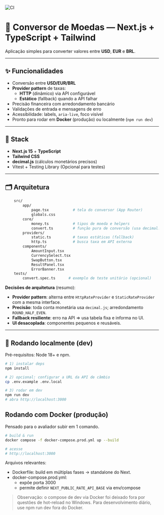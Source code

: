 ![CI](https://github.com/carlosvale03/currency-converter/actions/workflows/ci.yml/badge.svg)

# 💱 Conversor de Moedas — Next.js + TypeScript + Tailwind

Aplicação simples para converter valores entre **USD**, **EUR** e **BRL**.

---

## ✨ Funcionalidades

- Conversão entre **USD/EUR/BRL**
- **Provider pattern** de taxas:
  - **HTTP** (dinâmico) via API configurável
  - **Estático** (fallback) quando a API falhar
- Precisão financeira com arredondamento bancário
- Validações de entrada e mensagens de erro
- Acessibilidade: labels, `aria-live`, foco visível
- Pronto para rodar em **Docker** (produção) ou localmente (`npm run dev`)

---

## 🧱 Stack

- **Next.js 15** + **TypeScript**
- **Tailwind CSS**
- **decimal.js** (cálculos monetários precisos)
- Vitest + Testing Library (Opcional para testes)

---

## 🗂️ Arquitetura
```bash
    src/
        app/
            page.tsx           # tela do conversor (App Router)
            globals.css
        core/
            money.ts           # tipos de moeda e helpers
            convert.ts         # função pura de conversão (usa decimal.js)
        providers/
            static.ts          # taxas estáticas (fallback)
            http.ts            # busca taxa em API externa
        components/
            AmountInput.tsx
            CurrencySelect.tsx
            SwapButton.tsx
            ResultPanel.tsx
            ErrorBanner.tsx
    tests/
        convert.spec.ts      # exemplo de teste unitário (opcional)
```



**Decisões de arquitetura** (resumo):
- **Provider pattern**: alterna entre `HttpRateProvider` e `StaticRateProvider` com a mesma interface.
- **Precisão**: toda conta monetária usa `decimal.js`; arredondamento `ROUND_HALF_EVEN`.
- **Fallback resiliente**: erro na API ⇒ usa tabela fixa e informa no UI.
- **UI desacoplada**: componentes pequenos e reusáveis.

---

## 🔧 Rodando localmente (dev)

Pré-requisitos: Node 18+ e npm.

```bash
# 1) instalar deps
npm install

# 2) opcional: configurar a URL da API de câmbio
cp .env.example .env.local

# 3) rodar em dev
npm run dev
# abra http://localhost:3000
```

## Rodando com Docker (produção)

Pensado para o avaliador subir em 1 comando.

```bash
# build & run
docker compose -f docker-compose.prod.yml up --build

# acesse
# http://localhost:3000
```

Arquivos relevantes:

- Dockerfile: build em múltiplas fases → standalone do Next.
- docker-compose.prod.yml:
    - expõe porta 3000
    - permite definir `NEXT_PUBLIC_RATE_API_BASE` via env/compose

> Observação: o compose de dev via Docker foi deixado fora por questões de hot-reload no Windows. Para desenvolvimento diário, use npm run dev fora do Docker.

